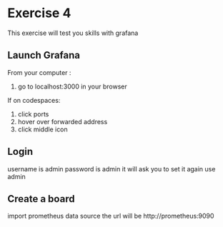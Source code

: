 # Exercise 4

This exercise will test you skills with grafana

## Launch Grafana

From your computer :
1. go to localhost:3000 in your browser

If on codespaces:
1. click ports 
1. hover over forwarded address
1. click middle icon

## Login

username is admin
password is admin
it will ask you to set it again
use admin

## Create a board

import prometheus data source
the url will be 
http://prometheus:9090

